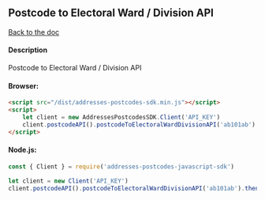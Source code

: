 ## Postcode to Electoral Ward / Division API

[Back to the doc](../README.md)

#### Description

Postcode to Electoral Ward / Division API

#### Browser:

```html
<script src="/dist/addresses-postcodes-sdk.min.js"></script>
<script>
    let client = new AddressesPostcodesSDK.Client('API_KEY')
    client.postcodeAPI().postcodeToElectoralWardDivisionAPI('ab101ab').then(response => { console.log(response) })
</script>
```

#### Node.js:

```js
const { Client } = require('addresses-postcodes-javascript-sdk')

let client = new Client('API_KEY')
client.postcodeAPI().postcodeToElectoralWardDivisionAPI('ab101ab').then(response => { console.log(response) })
```
